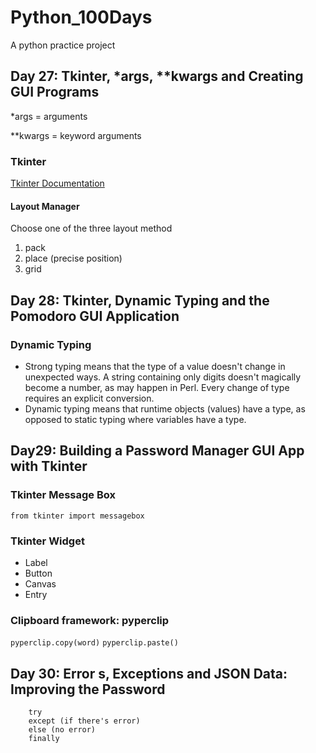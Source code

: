 # Python_100Days
A python practice project



## Day 27: Tkinter, *args, **kwargs and Creating GUI Programs

*args = arguments

**kwargs = keyword arguments

### Tkinter
[Tkinter Documentation](http://tcl.tk/man/tcl8.6/TkCmd/entry.html)
#### Layout Manager
Choose one of the three layout method
1. pack
2. place (precise position)
3. grid

## Day 28:  Tkinter, Dynamic Typing and the Pomodoro GUI Application

### Dynamic Typing
- Strong typing means that the type of a value doesn't change in unexpected ways. A string containing only digits doesn't magically become a number, as may happen in Perl. Every change of type requires an explicit conversion.
- Dynamic typing means that runtime objects (values) have a type, as opposed to static typing where variables have a type.

## Day29: Building a Password Manager GUI App with Tkinter

### Tkinter Message Box
`from tkinter import messagebox`

### Tkinter Widget
- Label
- Button
- Canvas
- Entry

### Clipboard framework: pyperclip

`pyperclip.copy(word)`
`pyperclip.paste()`

## Day 30:  Error   s, Exceptions and JSON Data: Improving the Password
```
    try
    except (if there's error)
    else (no error)
    finally
    
```
